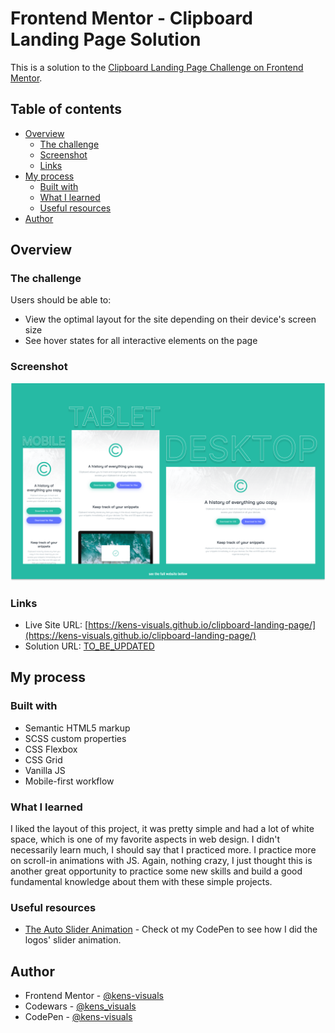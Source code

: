 # Frontend Mentor - Clipboard Landing Page Solution

This is a solution to the [Clipboard Landing Page Challenge on Frontend Mentor](https://www.frontendmentor.io/challenges/clipboard-landing-page-5cc9bccd6c4c91111378ecb9).

## Table of contents

- [Overview](#overview)
  - [The challenge](#the-challenge)
  - [Screenshot](#screenshot)
  - [Links](#links)
- [My process](#my-process)
  - [Built with](#built-with)
  - [What I learned](#what-i-learned)
  - [Useful resources](#useful-resources)
- [Author](#author)

## Overview

### The challenge

Users should be able to:

- View the optimal layout for the site depending on their device's screen size
- See hover states for all interactive elements on the page

### Screenshot

![screenshot](./images/screenshot.png)

### Links

- Live Site URL: [https://kens-visuals.github.io/clipboard-landing-page/](https://kens-visuals.github.io/clipboard-landing-page/)
- Solution URL: [TO_BE_UPDATED](TO_BE_UPDATED)

## My process

### Built with

- Semantic HTML5 markup
- SCSS custom properties
- CSS Flexbox
- CSS Grid
- Vanilla JS
- Mobile-first workflow

### What I learned

I liked the layout of this project, it was pretty simple and had a lot of white space, which is one of my favorite aspects in web design. I didn't necessarily learn much, I should say that I practiced more. I practice more on scroll-in animations with JS. Again, nothing crazy, I just thought this is another great opportunity to practice some new skills and build a good fundamental knowledge about them with these simple projects.

### Useful resources

- [The Auto Slider Animation](https://codepen.io/kens-visuals/pen/gOGxpmJ?editors=1100) - Check ot my CodePen to see how I did the logos' slider animation.

## Author

- Frontend Mentor - [@kens-visuals](https://www.frontendmentor.io/profile/kens-visuals)
- Codewars - [@kens_visuals](https://www.codewars.com/users/kens_visuals)
- CodePen - [@kens-visuals](https://codepen.io/kens-visuals)

```

```
